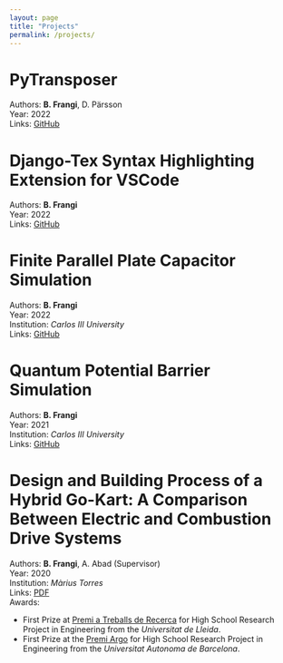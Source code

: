 ```yaml
---
layout: page
title: "Projects"
permalink: /projects/ 
---
```


# PyTransposer

Authors: **B. Frangi**, D. Pärsson\
Year: 2022\
Links: [GitHub](https://github.com/bfrangi/pytransposer)

# Django-Tex Syntax Highlighting Extension for VSCode

Authors: **B. Frangi**\
Year: 2022\
Links: [GitHub](https://github.com/bfrangi/vscode-django-tex)

# Finite Parallel Plate Capacitor Simulation
Authors: **B. Frangi**\
Year: 2022\
Institution: *Carlos III University*\
Links: [GitHub](https://github.com/bfrangi/parallel-plate-capacitor)

# Quantum Potential Barrier Simulation
Authors: **B. Frangi**\
Year: 2021\
Institution: *Carlos III University*\
Links: [GitHub](https://github.com/bfrangi/quantum-potential-barrier)

# Design and Building Process of a Hybrid Go-Kart: A Comparison Between Electric and Combustion Drive Systems
Authors: **B. Frangi**, A. Abad (Supervisor)\
Year: 2020\
Institution: *Màrius Torres*\
Links: [PDF](https://repositori.udl.cat/bitstream/handle/10459.1/70561/bfrangim.pdf)\
Awards: 
- First Prize at [Premi a Treballs de Recerca](https://www.udl.cat/ca/serveis/seu/treballsrecerca/) for High School Research Project in Engineering from the *Universitat de Lleida*.
- First Prize at the [Premi Argo](https://www.uab.cat/web/programa-argo/programa-argo-estudiants/estudiants/convocatoria-1345719279744.html) for High School Research Project in Engineering from the *Universitat Autonoma de Barcelona*.

